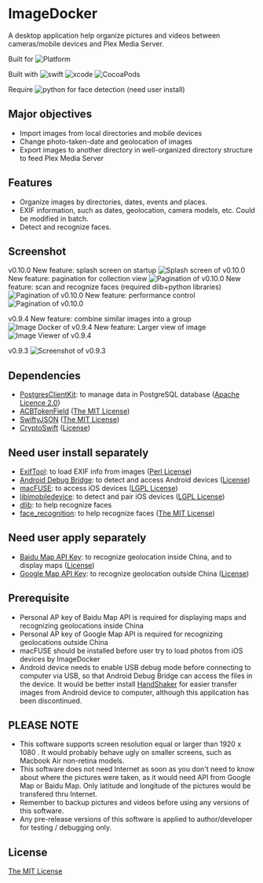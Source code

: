 # ImageDocker

A desktop application help organize pictures and videos between cameras/mobile devices and Plex Media Server.

Built for  ![Platform](https://img.shields.io/badge/platforms-macOS%2013%20Ventura+-ff7711.svg)

Built with ![swift](https://img.shields.io/badge/Swift-5-blue) ![xcode](https://img.shields.io/badge/Xcode-14.3-blue) ![CocoaPods](https://img.shields.io/badge/CocoaPods-1.12.1-blue)

Require    ![python](https://img.shields.io/badge/Python-3.7+-blue) for face detection (need user install)


## Major objectives

- Import images from local directories and mobile devices
- Change photo-taken-date and geolocation of images
- Export images to another directory in well-organized directory structure to feed Plex Media Server

## Features

- Organize images by directories, dates, events and places.
- EXIF information, such as dates, geolocation, camera models, etc. Could be modified in batch.
- Detect and recognize faces.

## Screenshot
v0.10.0
New feature: splash screen on startup
![Splash screen of v0.10.0](Screenshots/Screenshot_v0.10.0_1.png)
New feature: pagination for collection view
![Pagination of v0.10.0](Screenshots/Screenshot_v0.10.0_2.png)
New feature: scan and recognize faces (required dlib+python libraries)
![Pagination of v0.10.0](Screenshots/Screenshot_v0.10.0_3.png)
New feature: performance control
![Pagination of v0.10.0](Screenshots/Screenshot_v0.10.0_4.png)


v0.9.4
New feature: combine similar images into a group
![Image Docker of v0.9.4](Screenshots/Screenshot_v0.9.4_1.png)
New feature: Larger view of image
![Image Viewer of v0.9.4](Screenshots/Screenshot_v0.9.4_2.png)

v0.9.3
![Screenshot of v0.9.3](Screenshots/Screenshot_v0.9.3.png)

## Dependencies

- [PostgresClientKit](https://github.com/codewinsdotcom/PostgresClientKit): to manage data in PostgreSQL database ([Apache Licence 2.0](https://github.com/codewinsdotcom/PostgresClientKit/blob/master/LICENSE))
- [ACBTokenField](https://github.com/akhilcb/ACBTokenField) ([The MIT License](https://github.com/akhilcb/ACBTokenField/blob/master/LICENSE))
- [SwiftyJSON](https://github.com/SwiftyJSON/SwiftyJSON) ([The MIT License](https://github.com/SwiftyJSON/SwiftyJSON/blob/master/LICENSE))
- [CryptoSwift](https://github.com/krzyzanowskim/CryptoSwift) ([License](https://github.com/krzyzanowskim/CryptoSwift/blob/master/LICENSE))

## Need user install separately

- [ExifTool](https://www.sno.phy.queensu.ca/~phil/exiftool/): to load EXIF info from images ([Perl License](https://www.sno.phy.queensu.ca/~phil/exiftool/#license))
- [Android Debug Bridge](https://developer.android.com/studio/command-line/adb): to detect and access Android devices ([License](https://developer.android.com/license))
- [macFUSE](https://github.com/libimobiledevice/ifuse): to access iOS devices ([LGPL License](https://github.com/libimobiledevice/ifuse/blob/master/COPYING))
- [libimobiledevice](https://github.com/libimobiledevice/libimobiledevice): to detect and pair iOS devices ([LGPL License](https://github.com/libimobiledevice/libimobiledevice/blob/master/COPYING))
- [dlib](https://github.com/davisking/dlib): to help recognize faces
- [face_recognition](https://github.com/ageitgey/face_recognition): to help recognize faces ([The MIT License](https://github.com/ageitgey/face_recognition/blob/master/LICENSE))

## Need user apply separately

- [Baidu Map API Key](http://lbsyun.baidu.com): to recognize geolocation inside China, and to display maps ([License](http://lbsyun.baidu.com/index.php?title=open/law))
- [Google Map API Key](https://developers.google.com/maps/documentation/): to recognize geolocation outside China ([License](https://developers.google.com/terms/site-policies))

## Prerequisite

- Personal AP key of Baidu Map API is required for displaying maps and recognizing geolocations inside China
- Personal AP key of Google Map API is required for recognizing geolocations outside China
- macFUSE should be installed before user try to load photos from iOS devices by ImageDocker
- Android device needs to enable USB debug mode before connecting to computer via USB, so that Android Debug Bridge can access the files in the device. It would be better install [HandShaker](https://formulae.brew.sh/cask/handshaker) for easier transfer images from Android device to computer, although this application has been discontinued.

## PLEASE NOTE

- This software supports screen resolution equal or larger than 1920 x 1080 . It would probably behave ugly on smaller screens, such as Macbook Air non-retina models.
- This software does not need Internet as soon as you don't need to know about where the pictures were taken, as it would need API from Google Map or Baidu Map. Only latitude and longitude of the pictures would be transfered thru Internet.
- Remember to backup pictures and videos before using any versions of this software.
- Any pre-release versions of this software is applied to author/developer for testing / debugging only.

## License

[The MIT License](LICENSE)
